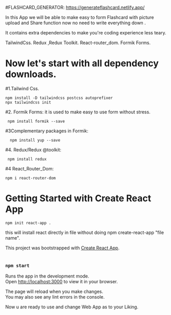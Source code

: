 #FLASHCARD_GENERATOR: 
https://generateflashcard.netlify.app/

In this App we will be able to make easy to form Flashcard with picture upload and Share function now no need to write everything down . 

 It contains extra dependencies to make you're coding experience less teary.
 
 TailwindCss.
 Redux ,Redux Toolkit.
 React-router_dom.
 Formik Forms.
 

 # Now let's start with all dependency downloads.

#1.Tailwind Css.
 
  
    npm install -D tailwindcss postcss autoprefixer
    npx tailwindcss init

#2. Formik Forms: it is used to make easy to use form without stress.
 
     npm install formik --save
    
#3Complementary packages in Formik:
      
      npm install yup --save


#4. Redux/Redux @toolkit:
     
     npm install redux

#4 React_Router_Dom:
    
    npm i react-router-dom

# Getting Started with Create React App
  
    npm init react-app .
   this will install react directly in file without doing npm create-react-app "file name". 

This project was bootstrapped with [Create React App](https://github.com/facebook/create-react-app).
#



### `npm start`

Runs the app in the development mode.\
Open [http://localhost:3000](http://localhost:3000) to view it in your browser.

The page will reload when you make changes.\
You may also see any lint errors in the console.

Now u are ready to use and change Web App as to your Liking.



